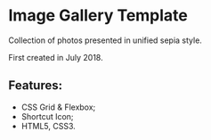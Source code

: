 # Image Gallery Template

Collection of photos presented in unified sepia style.

First created in July 2018.

## Features:
- CSS Grid & Flexbox;
- Shortcut Icon;
- HTML5, CSS3.
